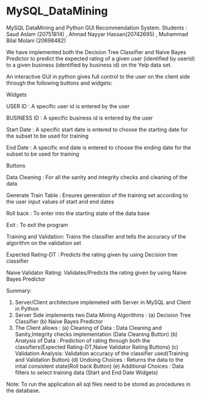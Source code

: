 # MySQL_DataMining
MySQL DataMining and Python GUI
Recommendation System.
Students : Saud Aslam (20751814) , Ahmad Nayyar Hassan(20742695) , Muhammad Bilal Molani (20698482)

We have implemented both the Decision Tree Classifier and Naive Bayes Predictor to predict the expected rating of a given user (identified by userid) to a given
business (identified by business id) on the Yelp data set.

An interactive GUI in python gives full control to the user on the client side through the following buttons and widgets:

Widgets

USER ID     : A specific user id is entered by the user

BUSINESS ID : A specific business id is entered by the user

Start Date  : A specific start date is entered to choose the starting date for the subset to be used for training

End Date    : A specific end date is entered to choose the ending date for the subset to be used for training

Buttons

Data Cleaning         : For all the sanity and integrity checks and cleaning of the data

Generate Train Table  : Ensures generation of the training set according to the user input values of start and end dates
 
Roll back             : To enter into the starting state of the data base

Exit                  : To exit the program

Training and Validation: Trains the classifier and tells the accuracy of the algorithm on the validation set

Expected Rating-DT    : Predicts the rating given by using Decision tree classifier

Naive Validator Rating: Validates/Predicts the rating given by using Naive Bayes Predictor


Summary:
1) Server/Client architecture implemeted with Server in MySQL and Client in Python
2) Server Side implements two Data Mining Algorithms : (a) Decision Tree Classifier (b) Naive Bayes Predictor
3) The Client allows :
   (a) Cleaning of Data   : Data Cleaning and Sanity,Integrity checks implementation (Data Cleaning Button)
   (b) Analysis of Data   : Prediction of rating through both the classifiers(Expected Rating-DT,Naive Validator Rating Buttons)
   (c) Validation Analysis: Validation accuracy of the classifier used(Training and Validation Button)
   (d) Undoing Choices    : Returns the data to the intial consistent state(Roll back Button)
   (e) Additional Choices : Data filters to select training data (Start and End Date Widgets)

Note: To run the application all sql files need to be stored as procedures in the database.
